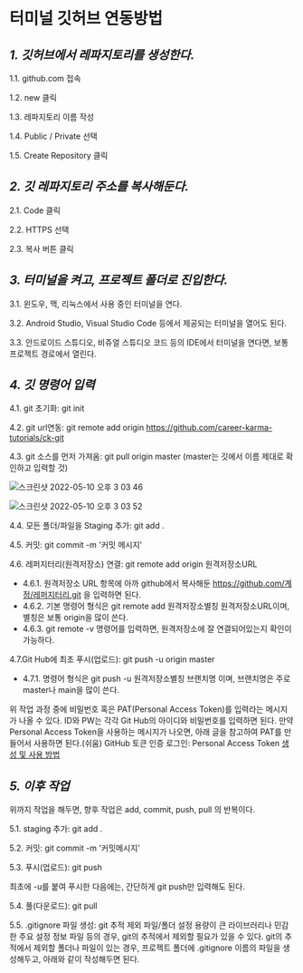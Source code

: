 # 터미널 깃허브 연동방법
## _1. 깃허브에서 레파지토리를 생성한다._
1.1. github.com 접속

1.2. new 클릭

1.3. 레파지토리 이름 작성

1.4. Public / Private 선택

1.5. Create Repository 클릭

## _2. 깃 레파지토리 주소를 복사해둔다._
2.1. Code 클릭

2.2. HTTPS 선택

2.3. 복사 버튼 클릭

## _3. 터미널을 켜고, 프로젝트 폴더로 진입한다._
3.1. 윈도우, 맥, 리눅스에서 사용 중인 터미널을 연다.

3.2. Android Studio, Visual Studio Code 등에서 제공되는 터미널을 열어도 된다.

3.3. 안드로이드 스튜디오, 비쥬얼 스튜디오 코드 등의 IDE에서 터미널을 연다면, 보통 프로젝트 경로에서 열린다.

## _4. 깃 명령어 입력_
4.1. git 초기화:  git init 

4.2. git url연동: git remote add origin https://github.com/career-karma-tutorials/ck-git

4.3. git 소스를 먼저 가져옴: git pull origin master (master는 깃에서 이름 제대로 확인하고 입력할 것)

![스크린샷 2022-05-10 오후 3 03 46](https://user-images.githubusercontent.com/46097621/167559475-27665717-71ad-498b-abf7-86c6819c7eb5.png)

![스크린샷 2022-05-10 오후 3 03 52](https://user-images.githubusercontent.com/46097621/167559491-c9ffe937-71c2-48ae-aab6-656835b2b392.png)
     
4.4. 모든 폴더/파일을 Staging 추가:  git add . 

4.5. 커밋:  git commit -m '커밋 메시지' 

4.6. 레퍼지터리(원격저장소) 연결:  git remote add origin 원격저장소URL 
- 4.6.1. 원격저장소 URL 항목에 아까 github에서 복사해둔 https://github.com/계정/레퍼지터리.git 을 입력하면 된다.
- 4.6.2. 기본 명령어 형식은 git remote add 원격저장소별칭 원격저장소URL이며, 별칭은 보통 origin을 많이 쓴다.
- 4.6.3. git remote -v 명령어를 입력하면, 원격저장소에 잘 연결되어있는지 확인이 가능하다.

4.7.Git Hub에 최초 푸시(업로드):  git push -u origin master
- 4.7.1. 명령어 형식은 git push -u 원격저장소별칭 브랜치명 이며, 브랜치명은 주로 master나 main을 많이 쓴다.

위 작업 과정 중에 비밀번호 혹은 PAT(Personal Access Token)를 입력라는 메시지가 나올 수 있다.
ID와 PW는 각각 Git Hub의 아이디와 비밀번호를 입력하면 된다.
만약 Personal Access Token을 사용하는 메시지가 나오면, 아래 글을 참고하여 PAT를 만들어서 사용하면 된다.(쉬움)
GitHub 토큰 인증 로그인: Personal Access Token [생성 및 사용 방법][gitToken]

## _5. 이후 작업_
위까지 작업을 해두면, 향후 작업은 add, commit, push, pull 의 반복이다.

5.1. staging 추가:  git add .

5.2. 커밋: git commit -m '커밋메시지'

5.3. 푸시(업로드): git push

최초에 -u를 붙여 푸시한 다음에는, 간단하게 git push만 입력해도 된다.

5.4. 풀(다운로드): git pull

5.5. .gitignore 파일 생성: git 추적 제외 파일/폴더 설정
용량이 큰 라이브러리나 민감한 주요 설정 정보 파일 등의 경우, git의 추적에서 제외할 필요가 있을 수 있다.
git의 추적에서 제외할 폴더나 파일이 있는 경우,
프로젝트 폴더에 .gitignore 이름의 파일을 생성해두고, 아래와 같이 작성해두면 된다.

[//]: # (These are reference links used in the body of this note and get stripped out when the markdown processor does its job. There is no need to format nicely because it shouldn't be seen. Thanks SO - http://stackoverflow.com/questions/4823468/store-comments-in-markdown-syntax)
   [gitToken]: <https://curryyou.tistory.com/344>

